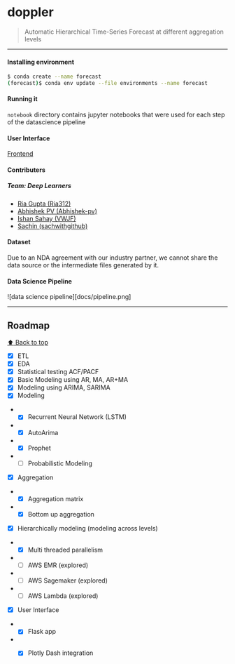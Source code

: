 # doppler

> Automatic Hierarchical Time-Series Forecast at different aggregation levels

***

#### Installing environment
```bash
$ conda create --name forecast
(forecast)$ conda env update --file environments --name forecast
```

#### Running it

`notebook` directory contains jupyter notebooks that were used for each step of the datascience pipeline

#### User Interface

[Frontend](https://github.com/sachwithgithub/doppler-frontend)

#### Contributers
##### Team: Deep Learners
- [Ria Gupta (Ria312)](https://github.com/Ria312)
- [Abhishek PV (Abhishek-pv)](https://github.com/Abhishek-pv)
- [Ishan Sahay (VWJF)](https://github.com/VWJF)
- [Sachin (sachwithgithub)](https://github.com/sachwithgithub)

#### Dataset

Due to an NDA agreement with our industry partner, we cannot share the data source or the intermediate files generated by it.

#### Data Science Pipeline

![data science pipeline][docs/pipeline.png]

***

## Roadmap
[:arrow_up: Back to top](#doppler)
- [x] ETL
- [x] EDA
- [x] Statistical testing ACF/PACF
- [x] Basic Modeling using AR, MA, AR+MA
- [x] Modeling using ARIMA, SARIMA 
- [x] Modeling
- - [x] Recurrent Neural Network (LSTM)
- - [x] AutoArima
- - [x] Prophet
- - [ ] Probabilistic Modeling
- [x] Aggregation
- - [x] Aggregation matrix
- - [x] Bottom up aggregation
- [x] Hierarchically modeling (modeling across levels)
- - [x] Multi threaded parallelism
- - [ ] AWS EMR (explored)
- - [ ] AWS Sagemaker (explored)
- - [ ] AWS Lambda (explored)
- [x] User Interface 
- - [x] Flask app
- - [x] Plotly Dash integration



